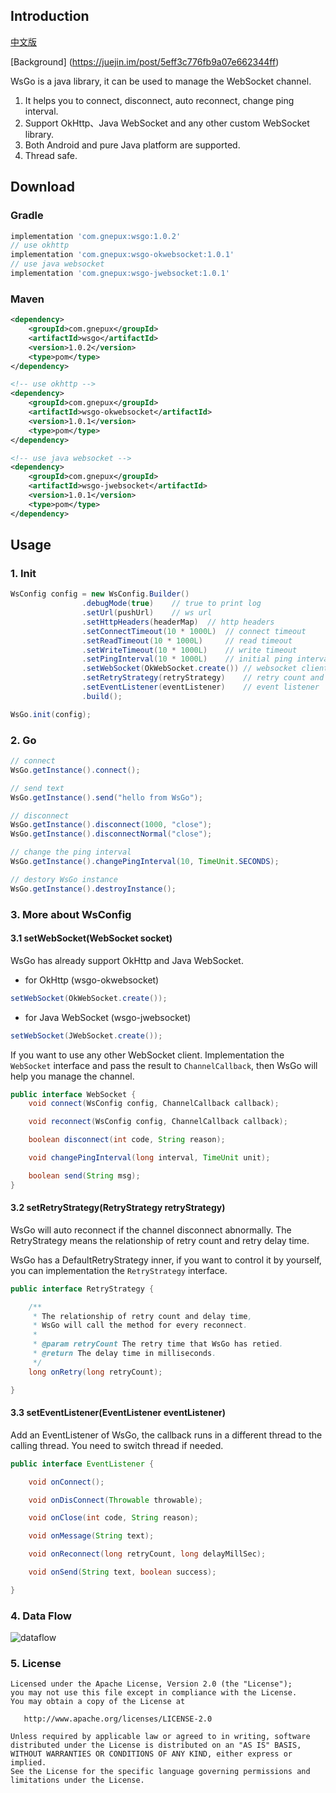## Introduction

[中文版](https://github.com/Gnepux/WsGo/blob/master/README.zh-cn.md)

[Background] (https://juejin.im/post/5eff3c776fb9a07e662344ff)

WsGo is a java library, it can be used to manage the WebSocket channel.

1. It helps you to connect, disconnect, auto reconnect, change ping interval.
2. Support OkHttp、Java WebSocket and any other custom WebSocket library.
3. Both Android and pure Java platform are supported.
4. Thread safe.

## Download

### Gradle
```groovy
implementation 'com.gnepux:wsgo:1.0.2'
// use okhttp
implementation 'com.gnepux:wsgo-okwebsocket:1.0.1'
// use java websocket
implementation 'com.gnepux:wsgo-jwebsocket:1.0.1'
```

### Maven
```xml
<dependency>
    <groupId>com.gnepux</groupId>
    <artifactId>wsgo</artifactId>
    <version>1.0.2</version>
    <type>pom</type>
</dependency>

<!-- use okhttp -->
<dependency>
    <groupId>com.gnepux</groupId>
    <artifactId>wsgo-okwebsocket</artifactId>
    <version>1.0.1</version>
    <type>pom</type>
</dependency>

<!-- use java websocket -->
<dependency>
    <groupId>com.gnepux</groupId>
    <artifactId>wsgo-jwebsocket</artifactId>
    <version>1.0.1</version>
    <type>pom</type>
</dependency>
```

## Usage

### 1. Init

```java
WsConfig config = new WsConfig.Builder()
                .debugMode(true)    // true to print log
                .setUrl(pushUrl)    // ws url
                .setHttpHeaders(headerMap)  // http headers
                .setConnectTimeout(10 * 1000L)  // connect timeout
                .setReadTimeout(10 * 1000L)     // read timeout
                .setWriteTimeout(10 * 1000L)    // write timeout
                .setPingInterval(10 * 1000L)    // initial ping interval
                .setWebSocket(OkWebSocket.create()) // websocket client
                .setRetryStrategy(retryStrategy)    // retry count and delay time strategy
                .setEventListener(eventListener)    // event listener
                .build();

WsGo.init(config);
```

### 2. Go

```Java
// connect
WsGo.getInstance().connect();

// send text
WsGo.getInstance().send("hello from WsGo");

// disconnect
WsGo.getInstance().disconnect(1000, "close");
WsGo.getInstance().disconnectNormal("close");

// change the ping interval
WsGo.getInstance().changePingInterval(10, TimeUnit.SECONDS);

// destory WsGo instance
WsGo.getInstance().destroyInstance();
```

### 3. More about WsConfig

#### 3.1 setWebSocket(WebSocket socket)

WsGo has already support OkHttp and Java WebSocket.

* for OkHttp (wsgo-okwebsocket)

```java
setWebSocket(OkWebSocket.create());
```

* for Java WebSocket (wsgo-jwebsocket)

```java
setWebSocket(JWebSocket.create());
```

If you want to use any other WebSocket client. Implementation the `WebSocket` interface and pass the result to `ChannelCallback`, then WsGo will help you manage the channel.

```java
public interface WebSocket {
    void connect(WsConfig config, ChannelCallback callback);

    void reconnect(WsConfig config, ChannelCallback callback);

    boolean disconnect(int code, String reason);

    void changePingInterval(long interval, TimeUnit unit);

    boolean send(String msg);
}
```

#### 3.2 setRetryStrategy(RetryStrategy retryStrategy)

WsGo will auto reconnect if the channel disconnect abnormally. The RetryStrategy means the relationship of retry count and retry delay time.

WsGo has a DefaultRetryStrategy inner, if you want to control it by yourself, you can implementation the `RetryStrategy` interface.

```java
public interface RetryStrategy {

    /**
     * The relationship of retry count and delay time,
     * WsGo will call the method for every reconnect.
     *
     * @param retryCount The retry time that WsGo has retied.
     * @return The delay time in milliseconds.
     */
    long onRetry(long retryCount);

}
```

#### 3.3 setEventListener(EventListener eventListener)

Add an EventListener of WsGo, the callback runs in a different thread to the calling thread. You need to switch thread if needed.

```java
public interface EventListener {

    void onConnect();

    void onDisConnect(Throwable throwable);

    void onClose(int code, String reason);

    void onMessage(String text);

    void onReconnect(long retryCount, long delayMillSec);

    void onSend(String text, boolean success);

}
```

### 4. Data Flow

![dataflow](https://user-gold-cdn.xitu.io/2020/7/4/173162590145e242?imageView2/0/w/1280/h/960/format/webp/ignore-error/1)

### 5. License

```
Licensed under the Apache License, Version 2.0 (the "License");
you may not use this file except in compliance with the License.
You may obtain a copy of the License at

   http://www.apache.org/licenses/LICENSE-2.0

Unless required by applicable law or agreed to in writing, software
distributed under the License is distributed on an "AS IS" BASIS,
WITHOUT WARRANTIES OR CONDITIONS OF ANY KIND, either express or implied.
See the License for the specific language governing permissions and
limitations under the License.
```
